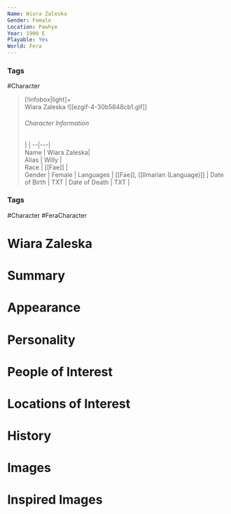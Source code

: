 ```yaml
---
Name: Wiara Zaleska
Gender: Female
Location: Pawhye
Year: 1900 E
Playable: Yes
World: Fera
---
```


### Tags
#Character 

> [!infobox|light]+  
> Wiara Zaleska
> ![[ezgif-4-30b5848cb1.gif]]
> ###### Character Information
>  |   |
> --|---|  
> Name | Wiara Zaleska|  
> Alias | Willy |  
> Race | [[Fae]] |  
> Gender | Female |
> Languages | [[Fae]], [[Ilmarian (Language)]] |
> Date of Birth | TXT |
> Date of Death | TXT |


### Tags
#Character #FeraCharacter 

# Wiara Zaleska

# Summary

# Appearance

# Personality

# People of Interest

# Locations of Interest

# History

# Images

# Inspired Images

